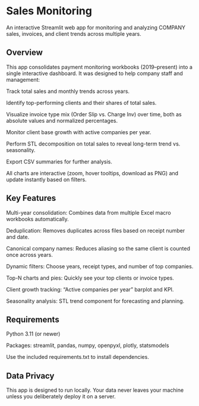 # Sales Monitoring

An interactive Streamlit web app for monitoring and analyzing COMPANY sales, invoices, and client trends across multiple years.

## Overview

This app consolidates payment monitoring workbooks (2019–present) into a single interactive dashboard.
It was designed to help company staff and management:

Track total sales and monthly trends across years.

Identify top-performing clients and their shares of total sales.

Visualize invoice type mix (Order Slip vs. Charge Inv) over time, both as absolute values and normalized percentages.

Monitor client base growth with active companies per year.

Perform STL decomposition on total sales to reveal long-term trend vs. seasonality.

Export CSV summaries for further analysis.

All charts are interactive (zoom, hover tooltips, download as PNG) and update instantly based on filters.

## Key Features

Multi-year consolidation: Combines data from multiple Excel macro workbooks automatically.

Deduplication: Removes duplicates across files based on receipt number and date.

Canonical company names: Reduces aliasing so the same client is counted once across years.

Dynamic filters: Choose years, receipt types, and number of top companies.

Top-N charts and pies: Quickly see your top clients or invoice types.

Client growth tracking: “Active companies per year” barplot and KPI.

Seasonality analysis: STL trend component for forecasting and planning.

## Requirements

Python 3.11 (or newer)

Packages: streamlit, pandas, numpy, openpyxl, plotly, statsmodels

Use the included requirements.txt to install dependencies.

## Data Privacy

This app is designed to run locally. Your data never leaves your machine unless you deliberately deploy it on a server.
